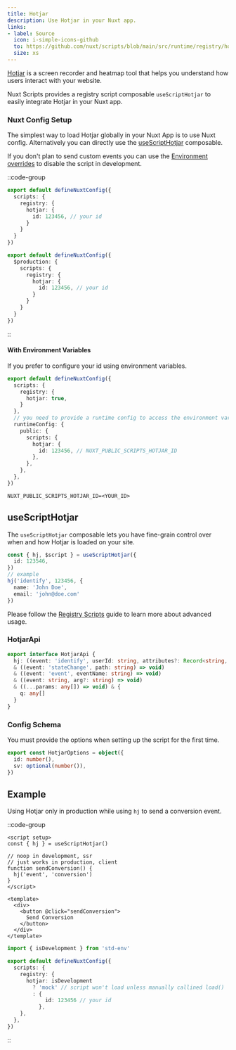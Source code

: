 ```yaml
---
title: Hotjar
description: Use Hotjar in your Nuxt app.
links:
- label: Source
  icon: i-simple-icons-github
  to: https://github.com/nuxt/scripts/blob/main/src/runtime/registry/hotjar.ts
  size: xs
---
```


[Hotjar](https://www.hotjar.com/) is a screen recorder and heatmap tool that helps you understand how users interact with your website.

Nuxt Scripts provides a registry script composable `useScriptHotjar` to easily integrate Hotjar in your Nuxt app.

### Nuxt Config Setup

The simplest way to load Hotjar globally in your Nuxt App is to use Nuxt config. Alternatively you can directly
use the [useScriptHotjar](#useScriptHotjar) composable.

If you don't plan to send custom events you can use the [Environment overrides](https://nuxt.com/docs/getting-started/configuration#environment-overrides) to
disable the script in development.

::code-group

```ts [Always enabled]
export default defineNuxtConfig({
  scripts: {
    registry: {
      hotjar: {
        id: 123456, // your id
      }
    }
  }
})
```

```ts [Production only]
export default defineNuxtConfig({
  $production: {
    scripts: {
      registry: {
        hotjar: {
          id: 123456, // your id
        }
      }
    }
  }
})
```

::

#### With Environment Variables

If you prefer to configure your id using environment variables.

```ts [nuxt.config.ts]
export default defineNuxtConfig({
  scripts: {
    registry: {
      hotjar: true,
    }
  },
  // you need to provide a runtime config to access the environment variables
  runtimeConfig: {
    public: {
      scripts: {
        hotjar: {
          id: 123456, // NUXT_PUBLIC_SCRIPTS_HOTJAR_ID
        },
      },
    },
  },
})
```

```text [.env]
NUXT_PUBLIC_SCRIPTS_HOTJAR_ID=<YOUR_ID>
```

## useScriptHotjar

The `useScriptHotjar` composable lets you have fine-grain control over when and how Hotjar is loaded on your site.

```ts
const { hj, $script } = useScriptHotjar({
  id: 123546,
})
// example
hj('identify', 123456, {
  name: 'John Doe',
  email: 'john@doe.com'
})
```

Please follow the [Registry Scripts](/docs/guides/registry-scripts) guide to learn more about advanced usage.

### HotjarApi

```ts
export interface HotjarApi {
  hj: ((event: 'identify', userId: string, attributes?: Record<string, any>) => void)
  & ((event: 'stateChange', path: string) => void)
  & ((event: 'event', eventName: string) => void)
  & ((event: string, arg?: string) => void)
  & ((...params: any[]) => void) & {
    q: any[]
  }
}
```

### Config Schema

You must provide the options when setting up the script for the first time.

```ts
export const HotjarOptions = object({
  id: number(),
  sv: optional(number()),
})
```

## Example

Using Hotjar only in production while using `hj` to send a conversion event.

::code-group

```vue [ConversionButton.vue]
<script setup>
const { hj } = useScriptHotjar()

// noop in development, ssr
// just works in production, client
function sendConversion() {
  hj('event', 'conversion')
}
</script>

<template>
  <div>
    <button @click="sendConversion">
      Send Conversion
    </button>
  </div>
</template>
```

```ts [nuxt.config.ts Mock development]
import { isDevelopment } from 'std-env'

export default defineNuxtConfig({
  scripts: {
    registry: {
      hotjar: isDevelopment
        ? 'mock' // script won't load unless manually callined load()
        : {
            id: 123456 // your id
          },
    },
  },
})
```

::
